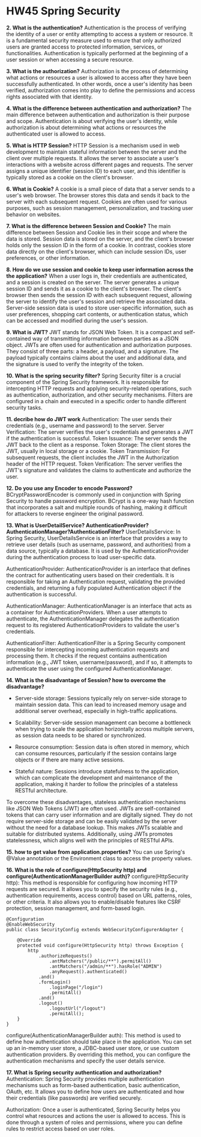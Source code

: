 # HW45 Spring Security
**2.  What is the authentication?**
Authentication is the process of verifying the identity of a user or entity attempting to access a system or resource. It is a fundamental security measure used to ensure that only authorized users are granted access to protected information, services, or functionalities. Authentication is typically performed at the beginning of a user session or when accessing a secure resource.

**3.  What is the authorization?**
Authorization is the process of determining what actions or resources a user is allowed to access after they have been successfully authenticated. In other words, once a user's identity has been verified, authorization comes into play to define the permissions and access rights associated with that identity.

**4.  What is the difference between authentication and authorization?**
The main difference between authentication and authorization is their purpose and scope. Authentication is about verifying the user's identity, while authorization is about determining what actions or resources the authenticated user is allowed to access.

**5.  What is HTTP Session?**
HTTP Session is a mechanism used in web development to maintain stateful information between the server and the client over multiple requests. It allows the server to associate a user's interactions with a website across different pages and requests. The server assigns a unique identifier (session ID) to each user, and this identifier is typically stored as a cookie on the client's browser.

**6.  What is Cookie?**
A cookie is a small piece of data that a server sends to a user's web browser. The browser stores this data and sends it back to the server with each subsequent request. Cookies are often used for various purposes, such as session management, personalization, and tracking user behavior on websites.

**7. What is the difference between Session and Cookie?**
The main difference between Session and Cookie lies in their scope and where the data is stored. Session data is stored on the server, and the client's browser holds only the session ID in the form of a cookie. In contrast, cookies store data directly on the client's browser, which can include session IDs, user preferences, or other information.

**8.  How do we use session and cookie to keep user information across the the application?**
When a user logs in, their credentials are authenticated, and a session is created on the server. The server generates a unique session ID and sends it as a cookie to the client's browser.
The client's browser then sends the session ID with each subsequent request, allowing the server to identify the user's session and retrieve the associated data.
Server-side session data is used to store user-specific information, such as user preferences, shopping cart contents, or authentication status, which can be accessed and modified during the user's session.

**9.  What is JWT?**
JWT stands for JSON Web Token. It is a compact and self-contained way of transmitting information between parties as a JSON object. JWTs are often used for authentication and authorization purposes. They consist of three parts: a header, a payload, and a signature. The payload typically contains claims about the user and additional data, and the signature is used to verify the integrity of the token.

**10. What is the spring security filter?**
Spring Security filter is a crucial component of the Spring Security framework. It is responsible for intercepting HTTP requests and applying security-related operations, such as authentication, authorization, and other security mechanisms. Filters are configured in a chain and executed in a specific order to handle different security tasks.

**11. decribe how do JWT work**
Authentication: The user sends their credentials (e.g., username and password) to the server.
Server Verification: The server verifies the user's credentials and generates a JWT if the authentication is successful.
Token Issuance: The server sends the JWT back to the client as a response.
Token Storage: The client stores the JWT, usually in local storage or a cookie.
Token Transmission: For subsequent requests, the client includes the JWT in the Authorization header of the HTTP request.
Token Verification: The server verifies the JWT's signature and validates the claims to authenticate and authorize the user.

**12. Do you use any Encoder to encode Password?**
BCryptPasswordEncoder is commonly used in conjunction with Spring Security to handle password encryption. BCrypt is a one-way hash function that incorporates a salt and multiple rounds of hashing, making it difficult for attackers to reverse engineer the original password.

**13. What is UserDetailService? AuthenticationProvider?AuthenticationManager?AuthenticationFilter?**
UserDetailsService: In Spring Security, UserDetailsService is an interface that provides a way to retrieve user details (such as username, password, and authorities) from a data source, typically a database. It is used by the AuthenticationProvider during the authentication process to load user-specific data.

AuthenticationProvider: AuthenticationProvider is an interface that defines the contract for authenticating users based on their credentials. It is responsible for taking an Authentication request, validating the provided credentials, and returning a fully populated Authentication object if the authentication is successful.

AuthenticationManager: AuthenticationManager is an interface that acts as a container for AuthenticationProviders. When a user attempts to authenticate, the AuthenticationManager delegates the authentication request to its registered AuthenticationProviders to validate the user's credentials.

AuthenticationFilter: AuthenticationFilter is a Spring Security component responsible for intercepting incoming authentication requests and processing them. It checks if the request contains authentication information (e.g., JWT token, username/password), and if so, it attempts to authenticate the user using the configured AuthenticationManager.
 
**14. What is the disadvantage of Session? how to overcome the disadvantage?**
- Server-side storage: Sessions typically rely on server-side storage to maintain session data. This can lead to increased memory usage and additional server overhead, especially in high-traffic applications.

- Scalability: Server-side session management can become a bottleneck when trying to scale the application horizontally across multiple servers, as session data needs to be shared or synchronized.

- Resource consumption: Session data is often stored in memory, which can consume resources, particularly if the session contains large objects or if there are many active sessions.

- Stateful nature: Sessions introduce statefulness to the application, which can complicate the development and maintenance of the application, making it harder to follow the principles of a stateless RESTful architecture.

To overcome these disadvantages, stateless authentication mechanisms like JSON Web Tokens (JWT) are often used. JWTs are self-contained tokens that can carry user information and are digitally signed. They do not require server-side storage and can be easily validated by the server without the need for a database lookup. This makes JWTs scalable and suitable for distributed systems. Additionally, using JWTs promotes statelessness, which aligns well with the principles of RESTful APIs.

**15. how to get value from application.properties?**
You can use Spring's @Value annotation or the Environment class to access the property values.

**16. What is the role of configure(HttpSecurity http) and  configure(AuthenticationManagerBuilder auth)?**
configure(HttpSecurity http): This method is responsible for configuring how incoming HTTP requests are secured. It allows you to specify the security rules (e.g., authentication requirements, access control) based on URL patterns, roles, or other criteria. It also allows you to enable/disable features like CSRF protection, session management, and form-based login.
```
@Configuration
@EnableWebSecurity
public class SecurityConfig extends WebSecurityConfigurerAdapter {

    @Override
    protected void configure(HttpSecurity http) throws Exception {
        http
            .authorizeRequests()
                .antMatchers("/public/**").permitAll()
                .antMatchers("/admin/**").hasRole("ADMIN")
                .anyRequest().authenticated()
            .and()
            .formLogin()
                .loginPage("/login")
                .permitAll()
            .and()
            .logout()
                .logoutUrl("/logout")
                .permitAll();
    }
} 
```

configure(AuthenticationManagerBuilder auth): This method is used to define how authentication should take place in the application. You can set up an in-memory user store, a JDBC-based user store, or use custom authentication providers. By overriding this method, you can configure the authentication mechanisms and specify the user details service.

**17.  What is Spring security authentication and authorization?**
Authentication: Spring Security provides multiple authentication mechanisms such as form-based authentication, basic authentication, OAuth, etc. It allows you to define how users are authenticated and how their credentials (like passwords) are verified securely.

Authorization: Once a user is authenticated, Spring Security helps you control what resources and actions the user is allowed to access. This is done through a system of roles and permissions, where you can define rules to restrict access based on user roles.
